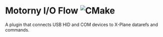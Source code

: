 # Motorny I/O Flow ![CMake](https://github.com/mmotorny/MotornyIOFlow/actions/workflows/cmake.yml/badge.svg)

A plugin that connects USB HID and COM devices to X-Plane datarefs and commands.
